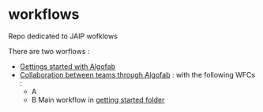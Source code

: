 # workflows
Repo dedicated to JAIP wofklows

There are two worflows : 
* [Gettings started with Algofab](./getting_started)
* [Collaboration between teams through Algofab](./collaboration) : with the following WFCs :
  * A
  * B
Main workflow in [getting started folder](./getting_started/README.md)
